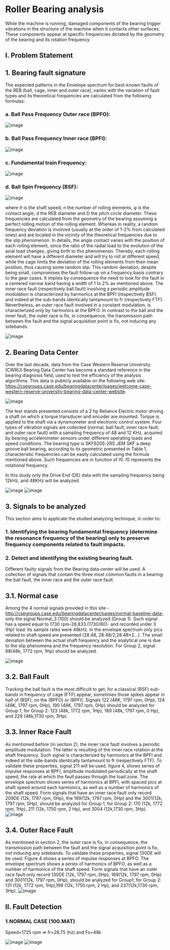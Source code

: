 # Roller Bearing analysis
While the machine is running, damaged components of the bearing trigger vibrations in the structure of the machine when it contacts other surfaces. These components appear at specific frequencies dictated by the geometry of the bearing and its rotation frequency.

## I. Problem Statement

## 1. Bearing fault signature
The expected patterns in the Envelope spectrum for best-known faults of the REB (ball, cage, inner and outer race), varies with the variation of fault types and its theoretical frequencies are calculated from the following formulas:
### a. Ball Pass Frequency Outer race (BPFO):
![image](https://user-images.githubusercontent.com/36966005/159518767-3f479643-83e2-4e9a-87f2-926e7034ec8d.png)
### b. Ball Pass Frequency Inner race (BPFI):
![image](https://user-images.githubusercontent.com/36966005/159518830-bd594e3b-294a-4d71-b0ae-d5d385de31fd.png)
### c. Fundamental train Frequency:
![image](https://user-images.githubusercontent.com/36966005/159518891-bae3798f-0818-43c2-9fb9-a0b600dc7aad.png)
### d. Ball Spin Frequency (BSF):
![image](https://user-images.githubusercontent.com/36966005/159518935-7b9b1f80-6470-4379-a4ec-d2c79f85f81a.png)

where 𝑓𝑟 is the shaft speed, n the number of rolling elements, φ is the contact angle, d the REB diameter and D the pitch circle diameter. 
These frequencies are calculated from the geometry of the bearing assuming a perfect rolling motion of the rolling element. Whereas in reality, a random frequency deviation is involved (usually at the order of 1-2% from calculated ones) and are located in the vicinity of the theoretical frequencies due to the slip phenomenon. In details, the angle contact varies with the position of each rolling element, since the ratio of the radial load to the evolution of the axial load changes, giving birth to this phenomenon. Thereby, each rolling element will have a different diameter and will try to roll at different speed, while the cage limits the deviation of the rolling elements from their mean position, thus causing some random slip. This random deviation, despite being small, compromises the fault follow-up on a frequency basis contrary to the gear cases. It implies by consequence the need to look for the fault in a centered narrow band having a width of 1 to 2% as mentioned above. 
The inner race fault (respectively ball fault) involving a periodic amplitude modulation is characterized by harmonics at the BPFI (respectively BSF), and indeed at the sub-bands identically tantamount to fr (respectively FTF). Nevertheless, an outer race fault involved in a constant modulation, is characterized only by harmonics at the BPFO. In contrast to the ball and the inner fault, the outer race is fix, in consequence, the transmission path between the fault and the signal acquisition point is fix, not inducing any sidebands.

![image](https://user-images.githubusercontent.com/36966005/159519274-643fc253-5bf3-4aa1-87c4-ecc0d3d648c9.png)

## 2. Bearing Data Center
Over the last decade, data from the Case Western Reserve University (CWRU) Bearing Data Center has become a standard reference in the bearing diagnosis field, used to test the efficiency of the analysis algorithms. This data is publicly available on the following web site:  https://csegroups.case.edu/bearingdatacenter/pages/welcome-case-western-reserve-university-bearing-data-center-website.

![image](https://user-images.githubusercontent.com/36966005/159519516-322a35cc-5250-4b87-829e-a5ff5f7be553.png)

The test stands presented consists of a 2 hp Reliance Electric motor driving a shaft on which a torque transducer and encoder are mounted. Torque is applied to the shaft via a dynamometer and electronic control system. Four types of vibration signals are collected (normal, ball fault, inner race fault, and outer race fault) with a sampling frequency of 48 and 12 KHz, acquired by bearing accelerometer sensors under different operating loads and speed conditions. The bearing type is SKF6205-2RS JEM SKF a deep groove ball bearing, according to its geometric presented in Table 1, characteristic frequencies can be easily calculated using the formula mentioned above. Such frequencies are in function of 𝑓0. 𝑓0 represents the rotational frequency. 

In this study only the Drive End (DE) data with the sampling frequency being 12kHz, and 48KHz will be analyzed.

![image](https://user-images.githubusercontent.com/36966005/159519890-bb741423-8155-4def-9688-a0077b5b22fe.png)
![image](https://user-images.githubusercontent.com/36966005/159520044-3ffaa608-6fcd-4bfb-ba20-fd9c23b76af7.png)

## 3. Signals to be analyzed
This section aims to applicate the studied analyzing technique, in order to:

  ###  1. Identifying the bearing fundamental frequency (determine the resonance frequency of the bearing) only to preserve frequency components related to fault impacts.
  ###  2. Detect and identifying the existing bearing fault.
  
 Different faulty signals from the Bearing data center will be used. A collection of signals that contain the three most common faults in a bearing: the ball fault, the inner race and the outer race fault.
 ## 3.1. Normal case 
Among the 4 normal signals provided in this site -http://csegroups.case.edu/bearingdatacenter/pages/normal-baseline-data- only the signal Normal_3 (100) should be analyzed (Group 1). Such signal has a speed equal to 1730 rpm-28.833 (1730/60)- and recorded under 3 (Hp) load. Its sample rates were 48kHz. In the envelope spectrum only pics related to shaft speed are presented (28.48, 28.48/2,28.48*2…). The small deviation between the actual shaft frequency and the analytical one is due to the slip phenomena and the frequency resolution. For Group 2, signal 98(48k, 1772 rpm, 1Hp) should be analyzed.

![image](https://user-images.githubusercontent.com/36966005/159520518-10062962-6167-4d38-a1d6-e97db90539bc.png)

 ## 3.2. Ball Fault 
Tracking the ball fault is the most difficult to get, for a classical (BSF) sub-bands in frequency of cage (FTF) appear, sometimes those spikes appear in half of (BSF), on the (BPFO) or (BPFI). Signals 122 (48K, 1797 rpm, 0Hp), 124 (48K, 1797 rpm, 0Hp), 190 (48K, 1797 rpm, 0Hp) should be analyzed for Group 1, for Group 2: 123 (48k, 1772 rpm, 1Hp), 189 (48k, 1797 rpm, 0 Hp), and 229 (48k,1730 rpm, 3Hp).
 ## 3.3. Inner Race Fault 
As mentioned before (in section 2), the inner race fault involves a periodic amplitude modulation. The latter is resulting of the inner race rotation at the shaft frequency. Such signal is characterized by harmonics at the BPFI and indeed at the side-bands identically tantamount to fr (respectively FTF).
To validate these properties, signal 211 will be used. figure 4, shows series of impulse responses at BPFI, amplitude modulated periodically at the shaft speed, the rate at which the fault passes through the load zone. The envelope spectrum shows series of harmonics at BPFI, with spaced pics at shaft speed around each harmonics, as well as a number of harmonics of the shaft speed. 
Form signals that have an inner race fault only record 209DE (12k, 1797 rpm, 0Hp), the 169(12k, 1797 rpm, 0Hp) and the 3001(12k, 1797 rpm, 0Hp), should be analyzed for Group 1, for Group 2: 170 (12k, 1772 rpm, 1Hp), 211 (12k, 1750 rpm, 2 Hp), and 3004 (12k,1730 rpm, 3Hp).
    ![image](https://user-images.githubusercontent.com/36966005/159521078-7e081db5-ab43-46a3-b626-5d4468926075.png)

    
 ## 3.4. Outer Race Fault
As mentioned in section 2, the outer race is fix, in consequence, the transmission path between the fault and the signal acquisition point is fix, not inducing any sidebands.
To validate these properties, signal 130DE will be used. Figure 4 shows a series of impulse responses at BPFO. The envelope spectrum shows a series of harmonics of BPFO, as well as a number of harmonics of the shaft speed. 
    Form signals that have an outer race fault only record 130DE (12k, 1797 rpm, 0Hp), 169(12k, 1797 rpm, 0Hp) and 3001(12k, 1797 rpm, 0Hp), should be analyzed for Group1; for Group 2: 131 (12k, 1772 rpm, 1Hp),199 (12k, 1750 rpm, 2 Hp), and 237(12k,1730 rpm, 3Hp).
    ![image](https://user-images.githubusercontent.com/36966005/159521125-2689ac87-54a1-4220-a169-7ea230bd78ed.png)
## II. Fault Detection
### 1.NORMAL CASE (100.MAT)
Speed=1725 rpm => fr=28.75 (hz) and Fs=48k

![image](https://user-images.githubusercontent.com/36966005/159521862-3f2fcc54-3bbe-4bb0-875a-9cc9fc7772f9.png)
![image](https://user-images.githubusercontent.com/36966005/159521933-cf684096-a940-472b-bd64-71dfe90f9f4f.png)

